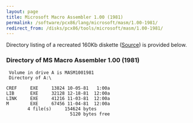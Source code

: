 ```yaml
---
layout: page
title: Microsoft Macro Assembler 1.00 (1981)
permalink: /software/pcx86/lang/microsoft/masm/1.00-1981/
redirect_from: /disks/pcx86/tools/microsoft/masm/1.00-1981/
---
```


Directory listing of a recreated 160Kb diskette ([Source](http://www.os2museum.com)) is provided below.

### Directory of MS Macro Assembler 1.00 (1981)

	 Volume in drive A is MASM1001981
	 Directory of A:\

	CREF     EXE     13824 10-05-81   1:00a
	LIB      EXE     32128 12-18-81  12:00a
	LINK     EXE     41216 11-03-81  12:00a
	M        EXE     67456 11-04-81  12:00a
	        4 file(s)     154624 bytes
	                        5120 bytes free
